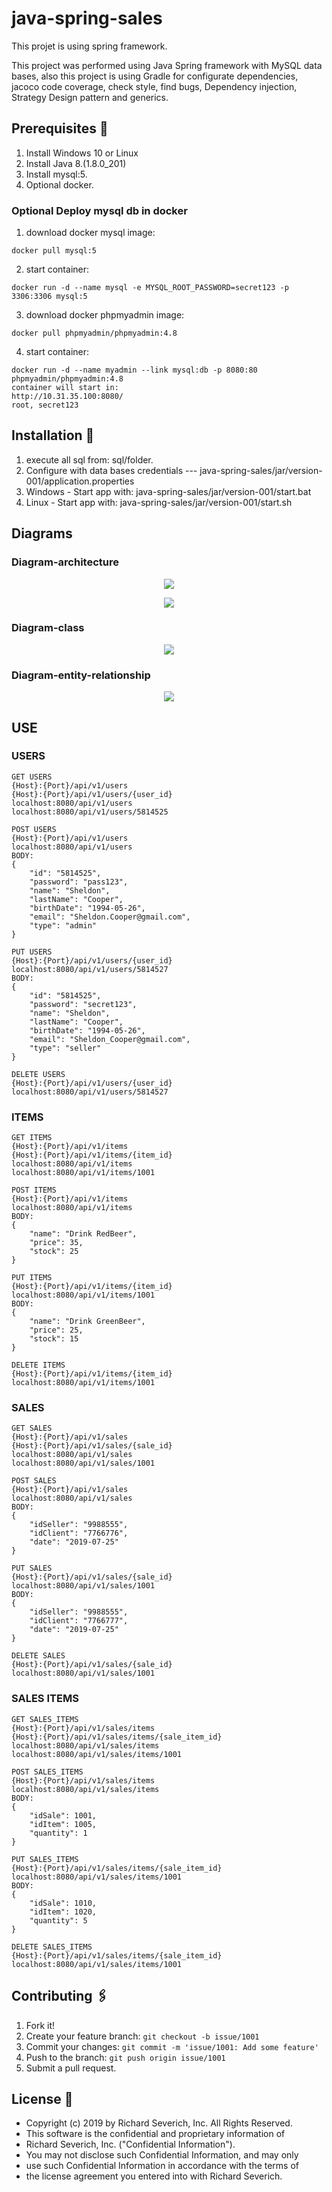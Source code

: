 # java-spring-sales

This projet is using spring framework.

This project was performed using Java Spring framework with MySQL data bases, also this project is using Gradle for configurate dependencies, jacoco code coverage, check style, find bugs, Dependency injection, Strategy Design pattern and generics.

## Prerequisites 🚀

1. Install Windows 10 or Linux
2. Install Java 8.(1.8.0_201)
3. Install mysql:5.
4. Optional docker.

### Optional Deploy mysql db in docker

1. download docker mysql image:

```
docker pull mysql:5
```

2. start container:

```
docker run -d --name mysql -e MYSQL_ROOT_PASSWORD=secret123 -p 3306:3306 mysql:5
```

3. download docker phpmyadmin image:

```
docker pull phpmyadmin/phpmyadmin:4.8
```

4. start container:

```
docker run -d --name myadmin --link mysql:db -p 8080:80 phpmyadmin/phpmyadmin:4.8
container will start in:
http://10.31.35.100:8080/
root, secret123

```

## Installation 🔧

1. execute all sql from: sql/folder.
2. Configure with data bases credentials --- java-spring-sales/jar/version-001/application.properties
3. Windows - Start app with: java-spring-sales/jar/version-001/start.bat
4. Linux - Start app with: java-spring-sales/jar/version-001/start.sh

## Diagrams

### Diagram-architecture

<p align="center">
  <img src="documentation/java-spring-sales-diagram-architecture-01.png">
</p>

<p align="center">
  <img src="documentation/java-spring-sales-diagram-architecture-02.png">
</p>

### Diagram-class

<p align="center">
  <img src="documentation/java-spring-sales-diagram-class.jpg">
</p>

### Diagram-entity-relationship

<p align="center">
  <img src="documentation/java-spring-sales-diagram-entity-relationship.jpg">
</p>

## USE

### USERS

```
GET USERS
{Host}:{Port}/api/v1/users
{Host}:{Port}/api/v1/users/{user_id}
localhost:8080/api/v1/users
localhost:8080/api/v1/users/5814525

POST USERS
{Host}:{Port}/api/v1/users
localhost:8080/api/v1/users
BODY:
{
    "id": "5814525",
    "password": "pass123",
    "name": "Sheldon",
    "lastName": "Cooper",
    "birthDate": "1994-05-26",
    "email": "Sheldon.Cooper@gmail.com",
    "type": "admin"
}

PUT USERS
{Host}:{Port}/api/v1/users/{user_id}
localhost:8080/api/v1/users/5814527
BODY:
{
    "id": "5814525",
    "password": "secret123",
    "name": "Sheldon",
    "lastName": "Cooper",
    "birthDate": "1994-05-26",
    "email": "Sheldon_Cooper@gmail.com",
    "type": "seller"
}

DELETE USERS
{Host}:{Port}/api/v1/users/{user_id}
localhost:8080/api/v1/users/5814527
```

### ITEMS

```
GET ITEMS
{Host}:{Port}/api/v1/items
{Host}:{Port}/api/v1/items/{item_id}
localhost:8080/api/v1/items
localhost:8080/api/v1/items/1001

POST ITEMS
{Host}:{Port}/api/v1/items
localhost:8080/api/v1/items
BODY:
{
    "name": "Drink RedBeer",
    "price": 35,
    "stock": 25
}

PUT ITEMS
{Host}:{Port}/api/v1/items/{item_id}
localhost:8080/api/v1/items/1001
BODY:
{
    "name": "Drink GreenBeer",
    "price": 25,
    "stock": 15
}

DELETE ITEMS
{Host}:{Port}/api/v1/items/{item_id}
localhost:8080/api/v1/items/1001
```

### SALES

```
GET SALES
{Host}:{Port}/api/v1/sales
{Host}:{Port}/api/v1/sales/{sale_id}
localhost:8080/api/v1/sales
localhost:8080/api/v1/sales/1001

POST SALES
{Host}:{Port}/api/v1/sales
localhost:8080/api/v1/sales
BODY:
{
    "idSeller": "9988555",
    "idClient": "7766776",
    "date": "2019-07-25"
}

PUT SALES
{Host}:{Port}/api/v1/sales/{sale_id}
localhost:8080/api/v1/sales/1001
BODY:
{
    "idSeller": "9988555",
    "idClient": "7766777",
    "date": "2019-07-25"
}

DELETE SALES
{Host}:{Port}/api/v1/sales/{sale_id}
localhost:8080/api/v1/sales/1001
```

### SALES ITEMS

```
GET SALES_ITEMS
{Host}:{Port}/api/v1/sales/items
{Host}:{Port}/api/v1/sales/items/{sale_item_id}
localhost:8080/api/v1/sales/items
localhost:8080/api/v1/sales/items/1001

POST SALES_ITEMS
{Host}:{Port}/api/v1/sales/items
localhost:8080/api/v1/sales/items
BODY:
{
    "idSale": 1001,
    "idItem": 1005,
    "quantity": 1
}

PUT SALES_ITEMS
{Host}:{Port}/api/v1/sales/items/{sale_item_id}
localhost:8080/api/v1/sales/items/1001
BODY:
{
    "idSale": 1010,
    "idItem": 1020,
    "quantity": 5
}

DELETE SALES_ITEMS
{Host}:{Port}/api/v1/sales/items/{sale_item_id}
localhost:8080/api/v1/sales/items/1001
```

## Contributing 🖇️

1. Fork it!
2. Create your feature branch: `git checkout -b issue/1001`
3. Commit your changes: `git commit -m 'issue/1001: Add some feature'`
4. Push to the branch: `git push origin issue/1001`
5. Submit a pull request.

## License 📄

- Copyright (c) 2019 by Richard Severich, Inc. All Rights Reserved.
- This software is the confidential and proprietary information of
- Richard Severich, Inc. ("Confidential Information").
- You may not disclose such Confidential Information, and may only
- use such Confidential Information in accordance with the terms of
- the license agreement you entered into with Richard Severich.
